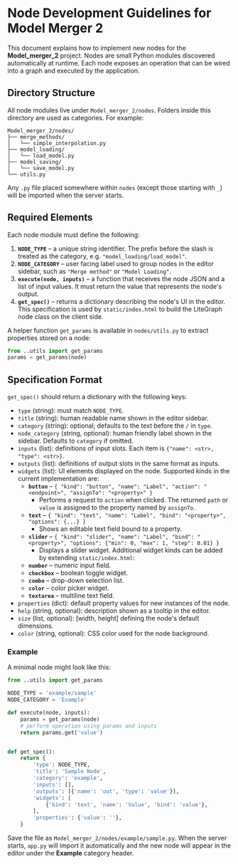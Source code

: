 # Node Development Guidelines for Model Merger 2

This document explains how to implement new nodes for the **Model_merger_2** project. Nodes are small Python modules discovered automatically at runtime. Each node exposes an operation that can be wired into a graph and executed by the application.

## Directory Structure

All node modules live under `Model_merger_2/nodes`. Folders inside this directory are used as categories. For example:

```
Model_merger_2/nodes/
├── merge_methods/
│   └── simple_interpolation.py
├── model_loading/
│   └── load_model.py
├── model_saving/
│   └── save_model.py
└── utils.py
```

Any `.py` file placed somewhere within `nodes` (except those starting with `_`) will be imported when the server starts.

## Required Elements

Each node module must define the following:

1. **`NODE_TYPE`** – a unique string identifier. The prefix before the slash is treated as the category, e.g. `"model_loading/load_model"`.
2. **`NODE_CATEGORY`** – user facing label used to group nodes in the editor sidebar, such as `"Merge method"` or `"Model Loading"`.
3. **`execute(node, inputs)`** – a function that receives the node JSON and a list of input values. It must return the value that represents the node's output.
4. **`get_spec()`** – returns a dictionary describing the node's UI in the editor. This specification is used by `static/index.html` to build the LiteGraph node class on the client side.

A helper function `get_params` is available in `nodes/utils.py` to extract properties stored on a node:

```python
from ..utils import get_params
params = get_params(node)
```

## Specification Format

`get_spec()` should return a dictionary with the following keys:

- `type` (string): must match `NODE_TYPE`.
- `title` (string): human readable name shown in the editor sidebar.
- `category` (string): optional; defaults to the text before the `/` in `type`.
- `node_category` (string, optional): human friendly label shown in the sidebar. Defaults to `category` if omitted.
- `inputs` (list): definitions of input slots. Each item is `{"name": <str>, "type": <str>}`.
- `outputs` (list): definitions of output slots in the same format as inputs.
- `widgets` (list): UI elements displayed on the node. Supported kinds in the current implementation are:
  - **`button`** – `{ "kind": "button", "name": "Label", "action": "<endpoint>", "assignTo": "<property>" }`
    - Performs a request to `action` when clicked. The returned `path` or `value` is assigned to the property named by `assignTo`.
  - **`text`** – `{ "kind": "text", "name": "Label", "bind": "<property>", "options": {...} }`
    - Shows an editable text field bound to a property.
  - **`slider`** – `{ "kind": "slider", "name": "Label", "bind": "<property>", "options": {"min": 0, "max": 1, "step": 0.01} }`
    - Displays a slider widget.
  Additional widget kinds can be added by extending `static/index.html`:
  - **`number`** – numeric input field.
  - **`checkbox`** – boolean toggle widget.
  - **`combo`** – drop-down selection list.
  - **`color`** – color picker widget.
  - **`textarea`** – multiline text field.
- `properties` (dict): default property values for new instances of the node.
- `help` (string, optional): description shown as a tooltip in the editor.
- `size` (list, optional): [width, height] defining the node's default dimensions.
- `color` (string, optional): CSS color used for the node background.
  

### Example

A minimal node might look like this:

```python
from ..utils import get_params

NODE_TYPE = 'example/sample'
NODE_CATEGORY = 'Example'

def execute(node, inputs):
    params = get_params(node)
    # perform operation using params and inputs
    return params.get('value')


def get_spec():
    return {
        'type': NODE_TYPE,
        'title': 'Sample Node',
        'category': 'example',
        'inputs': [],
        'outputs': [{'name': 'out', 'type': 'value'}],
        'widgets': [
            {'kind': 'text', 'name': 'Value', 'bind': 'value'},
        ],
        'properties': {'value': ''},
    }
```

Save the file as `Model_merger_2/nodes/example/sample.py`. When the server starts, `app.py` will import it automatically and the new node will appear in the editor under the **Example** category header.

